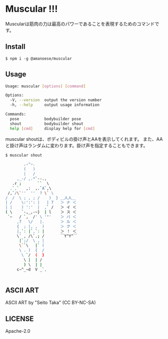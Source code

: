 # Muscular !!!

Muscularは筋肉の力は最高のパワーであることを表現するためのコマンドです。

## Install

```npm install
$ npm i -g @amanoese/muscular
```

## Usage
```bash
Usage: muscular [options] [command]

Options:
  -V, --version  output the version number
  -h, --help     output usage information

Commands:
  pose           bodybuilder pose
  shout          bodybuilder shout
  help [cmd]     display help for [cmd]
```

muscular shoutは、ボディビルの掛け声とAAを表示してくれます。
また、AAと掛け声はランダムに変わります。掛け声を指定することもできます。

```bash
$ muscular shout

        .-"~.           
        (   )           
        |   /           
     ,_-/ ,.*`--.,      
   .r ;       ``  \     
  .`,`   ,:  ,.`A`,\    
 /,`/\`''  ''  ? \` \   
/  /  \ ; , ; /    )  } ＿人人＿
| /    \:':': |   | 7   ＞ ナ ＜
| |    ) ':'  |  ,` /   ＞ イ ＜
( \    `-,_,-~}  | l    ＞ ス ＜
 `~   / `,  /' \ '"'    ＞ バ ＜
     ,7   \/   |.       ＞ ル ＜
     {  ; |, ,  )       ＞ ク ＜
     |,`: |`,`: |       ＞ ！ ＜
     \` , /\`.; /       ￣Y^Y^￣
      |`;/  \ , |       
      \``\   |` (       
      \ . )  {  /       
       \ `/  (  }       
        \ |  | /        
        ) \  | |        
     c~^_~d  V _`,      
                        
```

## ASCII ART
ASCII ART by "Seito Taka" (CC BY-NC-SA)

## LICENSE
Apache-2.0
